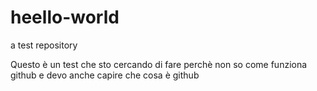 # heello-world
a test repository 

Questo è un test che sto cercando di fare perchè non so come funziona github e devo anche capire che cosa è github
